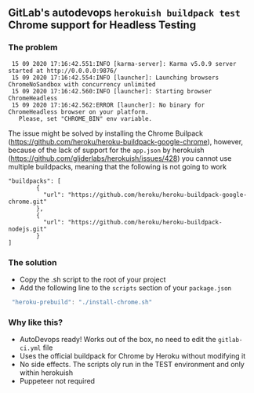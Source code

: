 ## GitLab's autodevops `herokuish buildpack test` Chrome support for Headless Testing

### The problem

```
 15 09 2020 17:16:42.551:INFO [karma-server]: Karma v5.0.9 server started at http://0.0.0.0:9876/
 15 09 2020 17:16:42.554:INFO [launcher]: Launching browsers ChromeNoSandbox with concurrency unlimited
 15 09 2020 17:16:42.560:INFO [launcher]: Starting browser ChromeHeadless
 15 09 2020 17:16:42.562:ERROR [launcher]: No binary for ChromeHeadless browser on your platform.
   Please, set "CHROME_BIN" env variable.
```

The issue might be solved by installing the Chrome Builpack (https://github.com/heroku/heroku-buildpack-google-chrome), however, because of the lack of support for the `app.json` by herokuish  (https://github.com/gliderlabs/herokuish/issues/428) you cannot use multiple buildpacks, meaning that the following is not going to work

```
"buildpacks": [
        {
          "url": "https://github.com/heroku/heroku-buildpack-google-chrome.git"
        },
        {
          "url": "https://github.com/heroku/heroku-buildpack-nodejs.git"
        }
]
```


### The solution
- Copy the .sh script to the root of your project
- Add the following line to the `scripts` section of your `package.json`
```js
 "heroku-prebuild": "./install-chrome.sh"
```

### Why like this?
- AutoDevops ready! Works out of the box, no need to edit the `gitlab-ci.yml` file
- Uses the official buildpack for Chrome by Heroku without modifying it
- No side effects. The scripts oly run in the TEST environment and only within herokuish
- Puppeteer not required
